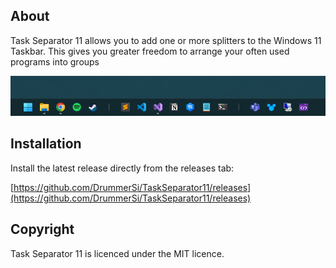 

## About

Task Separator 11 allows you to add one or more splitters to the Windows 11 Taskbar. This gives you greater freedom to arrange your often used programs into groups

![image](taskbar-split.png)


## Installation
Install the latest release directly from the releases tab:

[https://github.com/DrummerSi/TaskSeparator11/releases](https://github.com/DrummerSi/TaskSeparator11/releases)


## Copyright

Task Separator 11 is licenced under the MIT licence.


